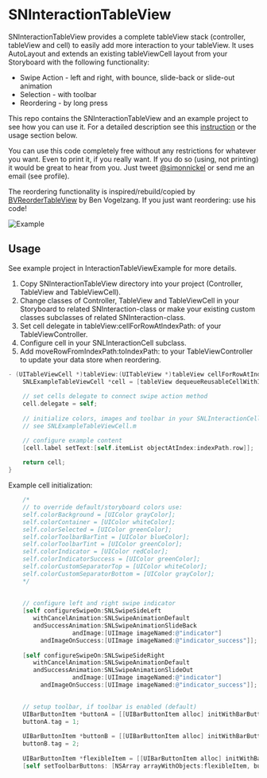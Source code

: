 SNInteractionTableView
======================

SNInteractionTableView provides a complete tableView stack (controller, tableView and cell) to easily add more interaction to your tableView. It uses AutoLayout and extends an existing tableViewCell layout from your Storyboard with the following functionality:

* Swipe Action - left and right, with bounce, slide-back or slide-out animation
* Selection - with toolbar
* Reordering - by long press

This repo contains the SNInteractionTableView and an example project to see how you can use it. For a detailed description see this <a href="http://simonnickel.de/devlog/projects/sninteractiontableview/how-to-use" title="How to use">instruction</a> or the usage section below.

You can use this code completely free without any restrictions for whatever you want. Even to print it, if you really want. If you do so (using, not printing) it would be great to hear from you. Just tweet [@simonnickel](https://twitter.com/simonnickel) or send me an email (see profile).

The reordering functionality is inspired/rebuild/copied by [BVReorderTableView](https://github.com/bvogelzang/BVReorderTableView) by Ben Vogelzang. If you just want reordering: use his code!


![Example](https://github.com/simonnickel/SNInteractionTableView/blob/master/example.gif?raw=true)


## Usage

See example project in InteractionTableViewExample for more details.

1. Copy SNInteractionTableView directory into your project (Controller, TableView and TableViewCell).
2. Change classes of Controller, TableView and TableViewCell in your Storyboard to related SNInteraction-class or make your existing custom classes subclasses of related SNInteraction-class.
3. Set cell delegate in tableView:cellForRowAtIndexPath: of your TableViewController.
4. Configure cell in your SNLInteractionCell subclass.
5. Add moveRowFromIndexPath:toIndexPath: to your TableViewController to update your data store when reordering.


```objective-c
- (UITableViewCell *)tableView:(UITableView *)tableView cellForRowAtIndexPath:(NSIndexPath *)indexPath {
    SNLExampleTableViewCell *cell = [tableView dequeueReusableCellWithIdentifier:@"Cell" forIndexPath:indexPath];
    
    // set cells delegate to connect swipe action method
    cell.delegate = self;
    
    // initialize colors, images and toolbar in your SNLInteractionCell subclass
    // see SNLExampleTableViewCell.m

    // configure example content
    [cell.label setText:[self.itemList objectAtIndex:indexPath.row]];
    
    return cell;
}

```

Example cell initialization:
```objective-c
    /*
    // to override default/storyboard colors use:
    self.colorBackground = [UIColor grayColor];
    self.colorContainer = [UIColor whiteColor];
    self.colorSelected = [UIColor greenColor];
    self.colorToolbarBarTint = [UIColor blueColor];
    self.colorToolbarTint = [UIColor greenColor];
    self.colorIndicator = [UIColor redColor];
    self.colorIndicatorSuccess = [UIColor greenColor];
    self.colorCustomSeparatorTop = [UIColor whiteColor];
    self.colorCustomSeparatorBottom = [UIColor grayColor];
    */
    
    
    // configure left and right swipe indicator
    [self configureSwipeOn:SNLSwipeSideLeft
       withCancelAnimation:SNLSwipeAnimationDefault
       andSuccessAnimation:SNLSwipeAnimationSlideBack
                  andImage:[UIImage imageNamed:@"indicator"]
         andImageOnSuccess:[UIImage imageNamed:@"indicator_success"]];
    
    [self configureSwipeOn:SNLSwipeSideRight
       withCancelAnimation:SNLSwipeAnimationDefault
       andSuccessAnimation:SNLSwipeAnimationSlideOut
                  andImage:[UIImage imageNamed:@"indicator"]
         andImageOnSuccess:[UIImage imageNamed:@"indicator_success"]];

    
    // setup toolbar, if toolbar is enabled (default)
    UIBarButtonItem *buttonA = [[UIBarButtonItem alloc] initWithBarButtonSystemItem:UIBarButtonSystemItemCompose target:self action:@selector(buttonPressed:)];
    buttonA.tag = 1;
    
    UIBarButtonItem *buttonB = [[UIBarButtonItem alloc] initWithBarButtonSystemItem:UIBarButtonSystemItemCompose target:self action:@selector(buttonPressed:)];
    buttonB.tag = 2;
    
    UIBarButtonItem *flexibleItem = [[UIBarButtonItem alloc] initWithBarButtonSystemItem:UIBarButtonSystemItemFlexibleSpace target:self action:nil];
    [self setToolbarButtons: [NSArray arrayWithObjects:flexibleItem, buttonA, flexibleItem, buttonB, flexibleItem, nil]];
```
